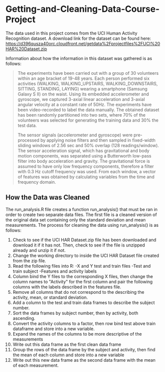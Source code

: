 # Getting-and-Cleaning-Data-Course-Project

The data used in this project comes from the UCI Human Activity Recognition dataset. A download link for the dataset can be found here: https://d396qusza40orc.cloudfront.net/getdata%2Fprojectfiles%2FUCI%20HAR%20Dataset.zip

Information about how the information in this dataset was gathered is as follows:

>The experiments have been carried out with a group of 30 volunteers within an age bracket of 19-48 years. Each person performed six activities (WALKING, WALKING_UPSTAIRS, WALKING_DOWNSTAIRS, SITTING, STANDING, LAYING) wearing a smartphone (Samsung Galaxy S II) on the waist. Using its embedded accelerometer and gyroscope, we captured 3-axial linear acceleration and 3-axial angular velocity at a constant rate of 50Hz. The experiments have been video-recorded to label the data manually. The obtained dataset has been randomly partitioned into two sets, where 70% of the volunteers was selected for generating the training data and 30% the test data. 
>
>The sensor signals (accelerometer and gyroscope) were pre-processed by applying noise filters and then sampled in fixed-width sliding windows of 2.56 sec and 50% overlap (128 readings/window). The sensor acceleration signal, which has gravitational and body motion components, was separated using a Butterworth low-pass filter into body acceleration and gravity. The gravitational force is assumed to have only low frequency components, therefore a filter with 0.3 Hz cutoff frequency was used. From each window, a vector of features was obtained by calculating variables from the time and frequency domain.

## How the Data was Cleaned

The run_analysis.R file creates a function run_analysis() that must be ran in order to create two separate data files. The first file is a cleaned version of the original data set containing only the standard deviation and mean measurements. The process for cleaning the data using run_analysis() is as follows:

1. Check to see if the UCI HAR Dataset.zip file has been downloaded and download it if it has not. Then, check to see if the file is unzipped already and unzip it if not.
2. Change the working directory to inside the UCI HAR Dataset file created from the zip file.
3. Read the following files into R:
-X and Y test and train files 
-Test and train subject
-Features and activity labels
4. Column bind the Y files to the corresponding X files, then change the column names to "Activity" for the first column and pair the following columns with the labels described in the features file.
5. Remove all columns that do not correspond to the describing the activity, mean, or standard deviation.
6. Add a column to the test and train data frames to describe the subject number.
7. Sort the data frames by subject number, then by activity, both ascending.
8. Convert the activity columns to a factor, then row bind test above train dataframe and store into a new variable.
9. Expand the names of the columns to be more descriptive of the measurements
10. Write out this data frame as the first clean data frame
11. Group the rows of the data frame by the subject and activity, then find the mean of each column and store into a new variable
12. Write out this new data frame as the second data frame with the mean of each measurement.
